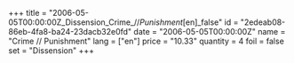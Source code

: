 +++
title = "2006-05-05T00:00:00Z_Dissension_Crime_//_Punishment_[en]_false"
id = "2edeab08-86eb-4fa8-ba24-23dacb32e0fd"
date = "2006-05-05T00:00:00Z"
name = "Crime // Punishment"
lang = ["en"]
price = "10.33"
quantity = 4
foil = false
set = "Dissension"
+++
